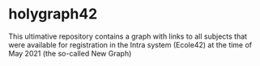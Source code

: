 # holygraph42
This ultimative repository contains a graph with links to all subjects that were available for registration in the Intra system (Ecole42) at the time of May 2021 (the so-called New Graph)
